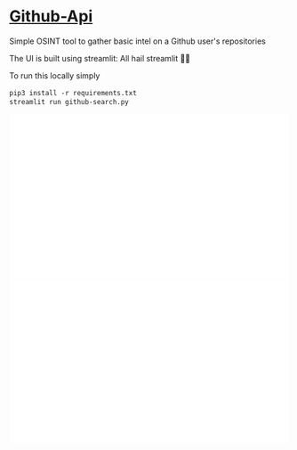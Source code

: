 # [Github-Api](https://github.com/Deon-Trevor/Github-Api)

Simple OSINT tool to gather basic intel on a Github user's repositories 

The UI is built using streamlit: All hail streamlit 🙌🏾

To run this locally simply
```
pip3 install -r requirements.txt
streamlit run github-search.py
```

<a href="https://github.com/Deon-Trevor/Github-Api">

![](https://github.com/Deon-Trevor/Github-Stats/blob/master/generated/overview.svg)
![](https://github.com/Deon-Trevor/Github-Stats/blob/master/generated/languages.svg)

</a>

